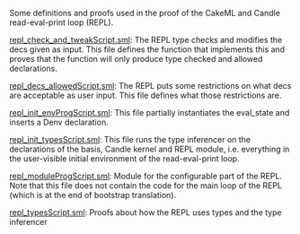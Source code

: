 Some definitions and proofs used in the proof of the CakeML
and Candle read-eval-print loop (REPL).

[repl_check_and_tweakScript.sml](repl_check_and_tweakScript.sml):
The REPL type checks and modifies the decs given as input. This file
defines the function that implements this and proves that the
function will only produce type checked and allowed declarations.

[repl_decs_allowedScript.sml](repl_decs_allowedScript.sml):
The REPL puts some restrictions on what decs are acceptable as user input.
This file defines what those restrictions are.

[repl_init_envProgScript.sml](repl_init_envProgScript.sml):
This file partially instantiates the eval_state and inserts a Denv declaration.

[repl_init_typesScript.sml](repl_init_typesScript.sml):
This file runs the type inferencer on the declarations of the basis,
Candle kernel and REPL module, i.e. everything in the user-visible
initial environment of the read-eval-print loop.

[repl_moduleProgScript.sml](repl_moduleProgScript.sml):
Module for the configurable part of the REPL. Note that this file
does not contain the code for the main loop of the REPL (which is at
the end of bootstrap translation).

[repl_typesScript.sml](repl_typesScript.sml):
Proofs about how the REPL uses types and the type inferencer
